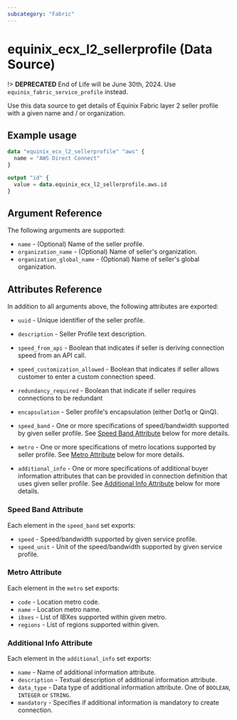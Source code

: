 ```yaml
---
subcategory: "Fabric"
---
```


# equinix_ecx_l2_sellerprofile (Data Source)

!> **DEPRECATED** End of Life will be June 30th, 2024. Use `equinix_fabric_service_profile` instead.

Use this data source to get details of Equinix Fabric layer 2 seller profile with a given name and / or organization.

## Example usage

```terraform
data "equinix_ecx_l2_sellerprofile" "aws" {
  name = "AWS Direct Connect"
}

output "id" {
  value = data.equinix_ecx_l2_sellerprofile.aws.id
}
```

## Argument Reference

The following arguments are supported:

* `name` - (Optional) Name of the seller profile.
* `organization_name` - (Optional) Name of seller's organization.
* `organization_global_name` - (Optional) Name of seller's global organization.

## Attributes Reference

In addition to all arguments above, the following attributes are exported:

* `uuid` - Unique identifier of the seller profile.
* `description` - Seller Profile text description.
* `speed_from_api` - Boolean that indicates if seller is deriving connection speed from an API call.
* `speed_customization_allowed` - Boolean that indicates if seller allows customer to enter a custom connection speed.
* `redundancy_required` - Boolean that indicate if seller requires connections to be redundant
* `encapsulation` - Seller profile's encapsulation (either Dot1q or QinQ).
* `speed_band` - One or more specifications of speed/bandwidth supported by given seller profile. See [Speed Band Attribute](#speed-band-attribute) below for more details.
* `metro` - One or more specifications of metro locations supported by seller profile. See [Metro Attribute](#metro-attribute) below for more details.

* `additional_info` - One or more specifications of additional buyer information attributes that can be provided in connection definition that uses given seller profile. See [Additional Info Attribute](#additional-info-attribute) below for more details.

### Speed Band Attribute

Each element in the `speed_band` set exports:

* `speed` - Speed/bandwidth supported by given service profile.
* `speed_unit` - Unit of the speed/bandwidth supported by given service profile.

### Metro Attribute

Each element in the `metro` set exports:

* `code` - Location metro code.
* `name` - Location metro name.
* `ibxes` - List of IBXes supported within given metro.
* `regions` - List of regions supported within given.

### Additional Info Attribute

Each element in the `additional_info` set exports:

* `name` - Name of additional information attribute.
* `description` - Textual description of additional information attribute.
* `data_type` - Data type of additional information attribute. One of `BOOLEAN`, `INTEGER` or `STRING`.
* `mandatory` - Specifies if additional information is mandatory to create connection.
